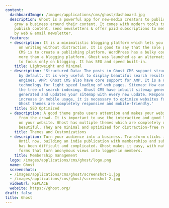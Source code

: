 ```yaml
---
content:
  dashboardImage: /images/applications/cms/ghost/dashboard.jpg
  description: Ghost is a powerful app for new-media creators to publish, share, and
    grow a business around their content. It comes with modern tools to build a website,
    publish content, send newsletters & offer paid subscriptions to members. Publish
    by web & email newsletter.
  features:
  - description: It is a minimalistic blogging platform which lets you focus only
      on writing without distraction. It is good to say that the sole purpose of Ghost
      CMS is to create a publishing platform. WordPress has a bulky core and it is
      more than a blogging platform. Ghost was launched as an alternative of WordPress
      to focus only on blogging. It has SEO and speed built-in.
    title: Lightweight and Minimal
  - description: 'Structured Data: The posts in Ghost CMS support structured data
      by default. It is very useful to display beautiful search results in search
      engines. AMP: Ghost CMS also have core support for AMP. It is a revolutionary
      technology for light speed loading of web pages. Sitemap: How can we forget
      the tree of search indexing. Ghost CMS have inbuilt sitemap generator which
      generated and updates your sitemap with every new update. Responsive: With an
      increase in mobile usage, it is necessary to optimize websites for smaller screens.
      Ghost themes are completely responsive and mobile-friendly.'
    title: SEO Optimized
  - description: A good theme grabs users attention and makes your website stand apart
      from the crowd. It is important to use the interactive and good looking design
      on your website. Ghost has multiple themes which are completely responsive and
      beautiful. They are minimal and optimized for distraction-free reading.
    title: Themes and Customizations
  - description: Turn your audience into a business. Transform clicks into contacts.
      Until now, building an indie publication with memberships and subscriptions
      has been difficult and complicated. Ghost makes it easy, with native signup
      forms that turn anonymous views into logged-in members.
    title: Membership management
  logo: /images/applications/cms/ghost/logo.png
  name: Ghost
  screenshots:
  - /images/applications/cms/ghost/screenshot-1.jpg
  - /images/applications/cms/ghost/screenshot-2.jpg
  videoUrl: REPLACE
  website: https://ghost.org/
draft: false
title: Ghost
---
```


